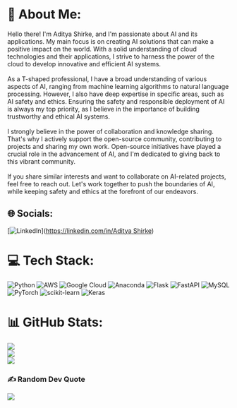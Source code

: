 # 💫 About Me:
Hello there! I'm Aditya Shirke, and I'm passionate about AI and its applications. My main focus is on creating AI solutions that can make a positive impact on the world. With a solid understanding of cloud technologies and their applications, I strive to harness the power of the cloud to develop innovative and efficient AI systems.<br><br>As a T-shaped professional, I have a broad understanding of various aspects of AI, ranging from machine learning algorithms to natural language processing. However, I also have deep expertise in specific areas, such as AI safety and ethics. Ensuring the safety and responsible deployment of AI is always my top priority, as I believe in the importance of building trustworthy and ethical AI systems.<br><br>I strongly believe in the power of collaboration and knowledge sharing. That's why I actively support the open-source community, contributing to projects and sharing my own work. Open-source initiatives have played a crucial role in the advancement of AI, and I'm dedicated to giving back to this vibrant community.<br><br>If you share similar interests and want to collaborate on AI-related projects, feel free to reach out. Let's work together to push the boundaries of AI, while keeping safety and ethics at the forefront of our endeavors.


## 🌐 Socials:
[![LinkedIn](https://img.shields.io/badge/LinkedIn-%230077B5.svg?logo=linkedin&logoColor=white)]([https://linkedin.com/in/Aditya Shirke](https://www.linkedin.com/in/aditya-shirke-031695269/)) 

# 💻 Tech Stack:
![Python](https://img.shields.io/badge/python-3670A0?style=flat-square&logo=python&logoColor=ffdd54) ![AWS](https://img.shields.io/badge/AWS-%23FF9900.svg?style=flat-square&logo=amazon-aws&logoColor=white) ![Google Cloud](https://img.shields.io/badge/Google%20Cloud-%234285F4.svg?style=flat-square&logo=google-cloud&logoColor=white) ![Anaconda](https://img.shields.io/badge/Anaconda-%2344A833.svg?style=flat-square&logo=anaconda&logoColor=white) ![Flask](https://img.shields.io/badge/flask-%23000.svg?style=flat-square&logo=flask&logoColor=white) ![FastAPI](https://img.shields.io/badge/FastAPI-005571?style=flat-square&logo=fastapi) ![MySQL](https://img.shields.io/badge/mysql-%2300f.svg?style=flat-square&logo=mysql&logoColor=white) ![PyTorch](https://img.shields.io/badge/PyTorch-%23EE4C2C.svg?style=flat-square&logo=PyTorch&logoColor=white) ![scikit-learn](https://img.shields.io/badge/scikit--learn-%23F7931E.svg?style=flat-square&logo=scikit-learn&logoColor=white) ![Keras](https://img.shields.io/badge/Keras-%23D00000.svg?style=flat-square&logo=Keras&logoColor=white)
# 📊 GitHub Stats:
![](https://github-readme-stats.vercel.app/api?username=AdityaShirke8005&theme=midnight-purple&hide_border=true&include_all_commits=true&count_private=true)<br/>
![](https://github-readme-streak-stats.herokuapp.com/?user=AdityaShirke8005&theme=midnight-purple&hide_border=true)<br/>
![](https://github-readme-stats.vercel.app/api/top-langs/?username=AdityaShirke8005&theme=midnight-purple&hide_border=true&include_all_commits=true&count_private=true&layout=compact)

### ✍️ Random Dev Quote
![](https://quotes-github-readme.vercel.app/api?type=vetical&theme=tokyonight)

<!-- Proudly created with GPRM ( https://gprm.itsvg.in ) -->
